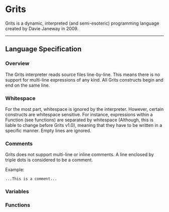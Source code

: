 # Grits #
Grits is a dynamic, interpreted (and semi-esoteric) programming language created by Davie Janeway in 2009.

---


## Language Specification ##

### Overview ###
The Grits interpreter reads source files line-by-line. This means there is no support for multi-line expressions of any kind. All Grits constructs begin and end on the same line.

### Whitespace ###
For the most part, whitespace is ignored by the interpreter. However, certain constructs are whitespace sensitive. For instance, expressions within a Function (see functions) are separated by whitespace (Although, this is liable to change before Grits v1.0), meaning that they have to be written in a specific manner.
Empty lines are ignored.

### Comments ###
Grits does not support multi-line or inline comments. A line enclosed by triple dots is considered to be a comment.

Example:
```
...This is a comment...
```

### Variables ###

### Functions ###